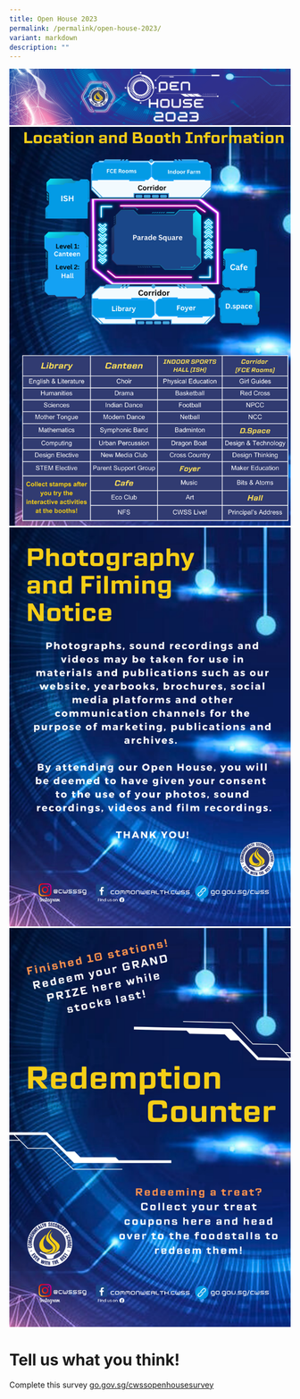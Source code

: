 ```yaml
---
title: Open House 2023
permalink: /permalink/open-house-2023/
variant: markdown
description: ""
---
```

![](/images/Open%20House%202023/G12147_8x40_25.jpg)![](/images/Open%20House%202023/Map_Layout.png)
![](/images/Open%20House%202023/Photo_release.png)
![](/images/Open%20House%202023/Redemption_Instructions__A3_or_A4_.png)
# Tell us what you think!
Complete this survey [go.gov.sg/cwssopenhousesurvey](go.gov.sg/cwssopenhousesurvey)